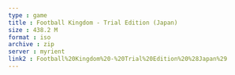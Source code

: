 ```yaml
---
type : game
title : Football Kingdom - Trial Edition (Japan)
size : 438.2 M
format : iso
archive : zip
server : myrient
link2 : Football%20Kingdom%20-%20Trial%20Edition%20%28Japan%29
---
```

